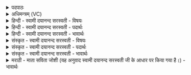 <details><summary>पदपाठः</summary>

प्रत्यु॑ष्ट॒मिति॒ प्रति॑ऽउष्टम्। रक्षः॑। प्रत्यु॑ष्टा॒ इति॒ प्रति॑ऽउष्टाः। अरा॑तयः। निष्ट॑प्तम्। निस्त॑प्त॒मिति॒। निःऽत॑प्तम्। रक्षः॑। निष्ट॑प्ताः। निस्त॑प्ता॒ इति॒ निःऽत॑प्ताः। अरा॑तयः। उ॒रु। अ॒न्तरि॑क्षम्। अनु॑ऽए॒मि॒। ७।
</details>

<details><summary>अधिमन्त्रम् (VC)</summary>

- यज्ञो देवता
- परमेष्ठी प्रजापतिर्ऋषिः
- प्राजापत्या जगती
- निषादः
</details>

<details><summary>हिन्दी - स्वामी दयानन्द सरस्वती - विषयः</summary>

सब मनुष्यों को उचित है कि दुष्ट गुण और दुष्ट स्वभाववाले मनुष्यों का निषेध करें, इस बात का उपदेश अगले मन्त्र में किया है ॥
</details>

<details><summary>हिन्दी - स्वामी दयानन्द सरस्वती - पदार्थः</summary>

पदार्थान्वयभाषाः -  मुझ को चाहिये कि पुरुषार्थ के साथ (रक्षः) दुष्ट गुण और दुष्ट स्वभाववाले मनुष्य को (प्रत्युष्टम्) निश्चय करके निर्मूल करूँ तथा (अरातयः) जो राति अर्थात् दान आदि धर्म से रहित दयाहीन दुष्ट शत्रु हैं, उनको (प्रत्युष्टाः) प्रत्यक्ष निर्मूल (रक्षः) वा दुष्ट स्वभाव, दुष्टगुण, विद्याविरोधी, स्वार्थी मनुष्य और (निष्टप्तम्) (अरातयः) छलयुक्त होके विद्या के ग्रहण वा दान से रहित दुष्ट प्राणियों को (निष्टप्ताः) निरन्तर सन्तापयुक्त करूँ। इस प्रकार करके (अन्तरिक्षम्) सुख के सिद्ध करनेवाले उत्तम स्थान और (उरु) अपार सुख को (अन्वेमि) प्राप्त होऊँ ॥७॥
</details>

<details><summary>हिन्दी - स्वामी दयानन्द सरस्वती - भावार्थः</summary>

भावार्थभाषाः -  ईश्वर आज्ञा देता है कि सब मनुष्यों को अपना दुष्ट स्वभाव छोड़कर विद्या और धर्म के उपदेश से औरों को भी दुष्टता आदि अधर्म के व्यवहारों से अलग करना चाहिये तथा उन को बहु प्रकार का ज्ञान और सुख देकर सब मनुष्य आदि प्राणियों को विद्या, धर्म, पुरुषार्थ और नाना प्रकार के सुखों से युक्त करना चाहिये ॥७॥
</details>

<details><summary>संस्कृत - स्वामी दयानन्द सरस्वती - विषयः</summary>

सर्वैर्दुष्टगुणानां दुष्टमनुष्याणां च निषेधः कर्त्तव्य इत्युपदिश्यते ॥
</details>

<details><summary>संस्कृत - स्वामी दयानन्द सरस्वती - पदार्थः</summary>

पदार्थान्वयभाषाः -  मया रक्षः प्रत्युष्टमरातयः प्रत्युष्टा रक्षो निष्टप्तमरातयो निष्टप्ताः पुरुषार्थेन सदैव कार्य्याः। एवं कृत्वान्तरिक्षमुरु बहुसुखं चान्वेमि ॥७॥
</details>

<details><summary>संस्कृत - स्वामी दयानन्द सरस्वती - भावार्थः</summary>

भावार्थभाषाः -  इदमीश्वर आज्ञापयति सर्वैर्मनुष्यैः स्वकीयं दुष्टस्वभावं त्यक्त्वाऽन्येषामपि विद्याधर्मोपदेशेन त्याजयित्वा दुष्टस्वभावान् मनुष्यांश्च निवार्य्य बहुविधं ज्ञानं सुखं च संपाद्य विद्याधर्मपुरुषार्थान्विताः सुखिनः सर्वे प्राणिनः सदा संपादनीयाः ॥७॥
</details>

<details><summary>मराठी - माता सविता जोशी (यह अनुवाद स्वामी दयानन्द सरस्वती जी के आधार पर किया गया है।) - भावार्थः</summary>

भावार्थभाषाः -  ईश्वर अशी आज्ञा देतो की सर्व माणसांनी आपल्या दुष्ट स्वभावाचा त्याग करून इतरांनाही दुष्टपणा व अधर्माच्या व्यवहारापासून दूर करून विद्या व धर्माचा उपदेश केला पाहिजे. त्यांना अनेक प्रकारचे ज्ञान देऊन सुखी केले पाहिजे. उक्त विद्यायु करून धार्मिक व पुरुषार्थी बनवून विविध सुखांनी संपन्न केले पाहिजे.
</details>